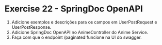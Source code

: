 # Exercise 22 - SpringDoc OpenAPI

1. Adicione exemplos e descrições para os campos em UserPostRequest e UserPostResponse.
2. Adicione SpringDoc OpenAPI no AnimeController do Anime Service.
3. Faça com que o endpoint /paginated funcione na UI do swagger.